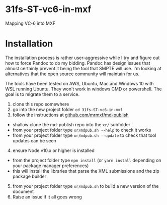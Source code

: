 # 31fs-ST-vc6-in-mxf

Mapping VC-6 into MXF

# Installation

The installation process is rather user-aggressive while I try and figure out how
to force Pandoc to do my bidding. Pandoc has design issues that almost certainly
prevent it being the tool that SMPTE will use. I'm looking at alternatives that
the open source community will maintain for us.

The tools have been tested on AWS, Ubuntu, Mac and Windows 10 with WSL running Ubuntu.
They won't work in windows CMD or powershell. The goal is to migrate them to a service.

1. clone this repo somewhere
2. go into the new project folder `cd 31fs-ST-vc6-in-mxf`
3. follow the instructions at [github.com/mrmxf/md-publish](https://github.com/mrmxf/md-publish)
  * shallow clone the md-publish repo into the `xr/` subfolder
  * from your project folder type `xr/mdpub.sh --help` to check it works
  * from your project folder type `xr/mdpub.sh --update` to check that tool updates can be seen
4. ensure Node v10.x or higher is installed
  * from the project folder type `npm install` (or `yarn install` depending on your package manager preferences)
  * this will install the libraries that parse the XML submissions and the zip package builder
5. from your project folder type `xr/mdpub.sh` to build a new version of the document
6. Raise an issue if it all goes wrong

